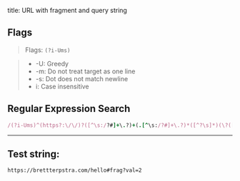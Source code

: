 title: URL with fragment and query string

## Flags

> Flags: `(?i-Ums)`

> * -U: Greedy
> * -m: Do not treat target as one line
> * -s: Dot does not match newline
> * i: Case insensitive

## Regular Expression Search

```ruby
/(?i-Ums)^(https?:\/\/)?([^\s:/?#]+\.?)+(.[^\s:/?#]+\.?)*([^?\s]*)(\?([^#\s]*))?(#(.*))?$/
```

---

## Test string:

```text
https://brettterpstra.com/hello#frag?val=2
```


